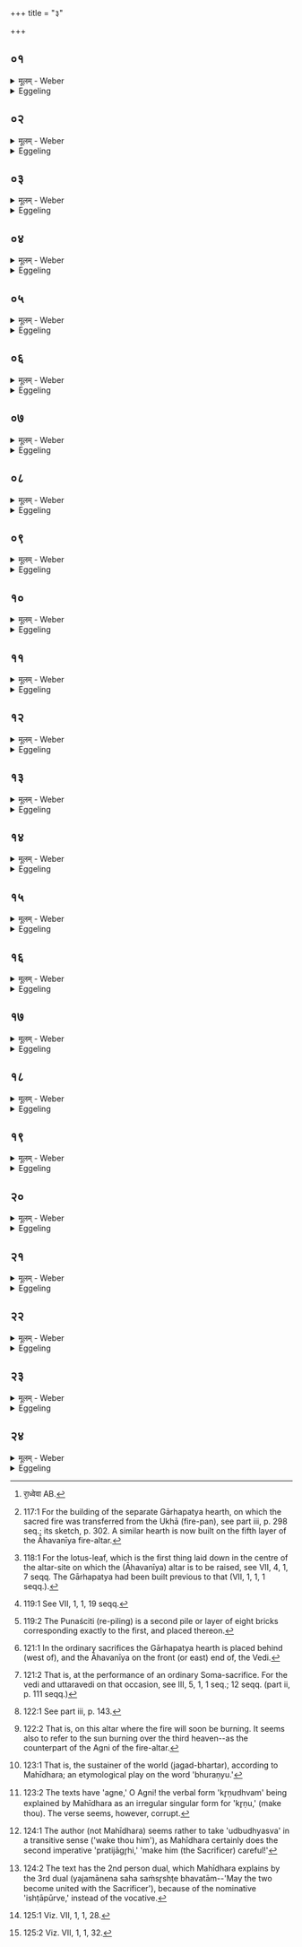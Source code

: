 +++
title = "३"

+++

##  ०१
<details><summary>मूलम् - Weber</summary>

गा᳘र्हपत्यमु᳘पदधाति॥  
एतद्वै᳘ देवाः प्रा᳘प्य राॗद्ध्वेवामन्यन्त᳘ [^wbr_1] ते ऽब्रुवन्के᳘नेद᳘मरात्स्मे᳘ति गा᳘र्हपत्येनैवे᳘त्यव्रुवन्गा᳘र्हपत्यं वै᳘ चित्वा᳘ समारु᳘ह्य प्रथमां चि᳘तिमपश्याम प्रथमा᳘यै द्विती᳘यां द्विती᳘यायै तृती᳘यां तृती᳘यायै चतुर्थीं᳘ चतुर्थ्यै᳘ पञ्चमी᳘म् पञ्चम्या᳘ इद᳘मिति॥  

[^wbr_1]: रा᳘ध्वेवा AB.
</details>

<details><summary>Eggeling</summary>

1. He lays down the Gārhapatya. For the gods, having obtained this much, thought they had succeeded. They spake, 'Whereby have we succeeded in this?'--'By means of the Gārhapatya,' they said; 'for, after building the Gārhapatya [^egg_212] and mounting thereon, we saw the first layer, from the first (we saw) the second, from the second the third, from the third the fourth, from the fourth the fifth, and from the fifth this one.'

[^egg_212]: 117:1 For the building of the separate Gārhapatya hearth, on which the sacred fire was transferred from the Ukhā (fire-pan), see part iii, p. 298 seq.; its sketch, p. 302. A similar hearth is now built on the fifth layer of the Āhavanīya fire-altar.
</details>

##  ०२
<details><summary>मूलम् - Weber</summary>

त ऽब्रुवन्॥  
उ᳘प त᳘ज्जानीत य᳘थेय᳘मस्मा᳘स्वेव रा᳘द्धिर᳘सदि᳘तिॗ ते ऽब्रुवंश्चेत᳘यध्वमि᳘ति चि᳘तिमिछते᳘ति वाव त᳘दब्रुवंस्तदिछत य᳘थेय᳘मस्मा᳘स्वेव रा᳘द्धिर᳘सदि᳘ति॥
</details>

<details><summary>Eggeling</summary>

2. They spake, 'Think ye upon this, how there may be success here for us!' They spake, 'Meditate ye (cit)!' whereby, indeed, they meant to say, 'Seek ye a layer (citi)! seek ye whereby there may be success here for us!'
</details>

##  ०३
<details><summary>मूलम् - Weber</summary>

ते᳘ चेत᳘यमानाः॥  
एत᳘दपश्यन्निॗहेम᳘माहृत्यो᳘पदधामहा इ᳘ति त᳘मिॗहाहृत्यो᳘पादधत त᳘स्मिन्व्य᳘वदन्त व᳘सवः पुर᳘स्ताद्रुद्रा᳘ दक्षिणत᳘ आदित्याः᳘ पश्चा᳘न्मरु᳘त उत्तरतो वि᳘श्वे देवा᳘ उप᳘रिष्टादिहो᳘पदधामेहो᳘पदधामे᳘ति॥
</details>

<details><summary>Eggeling</summary>

3. Whilst meditating, they said this: 'Let us bring this one here and put it on (the fire-altar)!' Having brought this (Gārhapatya) here, they put it

on. They disputed about it:--in the front part (of the fifth layer) the Vasus, on the right side the Rudras, on the hind part the Ādityas, on the left side the Maruts, and above it the Viśve Devās said. 'Here let us lay it down! here. let us lay it down!'
</details>

##  ०४
<details><summary>मूलम् - Weber</summary>

ते ऽब्रुवन्॥  
म᳘ध्य एवो᳘पदधामहै स᳘ नो म᳘ध्य उ᳘पहितः स᳘र्वेषाम् भविष्यती᳘ति तं म᳘ध्य उ᳘पादधत त᳘देतां रा᳘द्धिमात्म᳘न्नदधत मध्यतो᳘ मध्यत᳘ एॗवैत᳘देतां रा᳘द्धिमात्म᳘न्नदधत त᳘थैॗवैतद्य᳘जमानो यद्गा᳘र्हपत्यमुपद᳘धात्येता᳘मेॗवैतद्रा᳘द्धिमात्म᳘न्धत्ते मध्यतो᳘ मध्यत᳘ एॗवैत᳘देतां रा᳘द्धिमात्म᳘न्धत्ते॥
</details>

<details><summary>Eggeling</summary>

4. They spake, 'Let us lay it down in the middle: when laid down in our midst, it will belong to all of us.' They laid it down in the middle (of the fifth layer), and thus they laid that success into the self (or the body of the altar);--in the middle (they laid it): they thus laid that success into the very middle of (Agni's and their own) self. And in like manner does the Sacrificer, when he lays down the Gārhapatya, lay that success into (his own) self; and (by laying it down) in the middle, he lays that success into the very middle of the self.
</details>

##  ०५
<details><summary>मूलम् - Weber</summary>

य᳘द्वेव गा᳘र्हपत्यमुपद᳘धाति॥  
अ᳘न्नं वै गा᳘र्हपत्योॗ ऽत्ताय᳘मग्नि᳘श्चिॗतो ऽत्त्र᳘ एॗवैतद᳘न्नम᳘पिदधाति मध्यतो᳘ मध्यत᳘ एॗवास्मिन्नेतद᳘न्नं दधाति॥
</details>

<details><summary>Eggeling</summary>

5. And, again, as to why he lays down the Gārhapatya. The Gārhapatya, doubtless, is food, and this built Agni is an eater: it is to the eater he thus offers that food;--in the centre (he lays down the Gārhapatya): in the very middle (of the body) he thus lays food into him.
</details>

##  ०६
<details><summary>मूलम् - Weber</summary>

य᳘द्वेव गा᳘र्हपत्यमुपद᳘धाति॥  
वे᳘दिर्वै᳘ देवलोको᳘ ऽथ वा᳘ एष᳘ बहिर्वेदि᳘ चितो᳘ भवति तं य᳘दिॗहाहृ᳘त्योपद᳘धाति त᳘देनं वे᳘दौ देवलोके प्र᳘तिष्ठापयति॥
</details>

<details><summary>Eggeling</summary>

6. And, again, as to why he lays down the Gārhapatya. The world of the gods, doubtless, is the Vedi (altar-ground); but that (original Gārhapatya) is built up outside the Vedi: thus, when he brings it here and lays it down (on the fire-altar), he then establishes it (or him, Agni) on the Vedi, in the world of the gods.
</details>

##  ०७
<details><summary>मूलम् - Weber</summary>

य᳘द्वेव गा᳘र्हपत्यमुपद᳘धाति॥  
यो᳘निर्वै᳘ पुष्करपर्णम᳘थ वा᳘ एष᳘ बहिर्योनि᳘ चितो᳘ भवति बहिॗर्धो वा᳘ एतद्यो᳘नेरग्निकर्म य᳘त्पुरा᳘ पुष्करपर्णात्तं य᳘दिॗहाहृॗत्योपद᳘धाति त᳘देनं यो᳘नौ पुष्करपर्णे प्र᳘तिष्ठापयति त᳘थो हैषो᳘ ऽबहिर्धा भवत्यष्टावि᳘ष्टका उ᳘पदधाति त᳘स्योक्तो ब᳘न्धुस्तं वा᳘ एतै᳘रेव य᳘जुर्भिरेत᳘यावृ᳘ता चिनोति योॗ ह्येॗवासौ स᳘ एॗवायं त᳘मेॗवैत᳘दाहृ᳘त्येहो᳘पदधाति॥
</details>

<details><summary>Eggeling</summary>

7. And, again, as to why he lays down the Gārhapatya. The lotus-leaf [^egg_213], doubtless, is a womb, but

[^egg_213]: 118:1 For the lotus-leaf, which is the first thing laid down in the centre  of the altar-site on which the (Āhavanīya) altar is to be raised, see VII, 4, 1, 7 seqq. The Gārhapatya had been built previous to that (VII, 1, 1, 1 seqq.).

that (Gārhapatya) is built up outside the womb, and outside of the womb indeed takes place that performance regarding the fire-altar which takes place prior to the (laying down of the) lotus-leaf: thus, when they bring it (the Gārhapatya) here and lay it down, he then establishes it in the womb. on the lotus-leaf; and thus indeed it is not outside. Eight bricks he lays down: the significance of this has been explained [^egg_214]. He builds it up with the same formulas and in the same order, for this one is the same as that (former Gārhapatya Agni) he thus brings it (or him) here and lays it down.

[^egg_214]: 119:1 See VII, 1, 1, 19 seqq.
</details>

##  ०८
<details><summary>मूलम् - Weber</summary>

अ᳘थ पुनश्चितिमु᳘पदधाति॥  
एतद्वै᳘ देवा गा᳘र्हपत्यं चित्वा त᳘स्मिन्राद्धिंॗ नापश्यन्यो᳘निर्वै गा᳘र्हपत्या चि᳘तिरेॗषो वै यो᳘ने रा᳘द्धिर्यद्रे᳘तः प्र᳘जाति᳘स्त᳘स्यामेत᳘स्यां यो᳘नौ रेतः प्र᳘जातिंॗ नापश्यन्॥
</details>

<details><summary>Eggeling</summary>

8. He then lays down the Punaściti [^egg_215]. Now at that time the gods, having built the Gārhapatya, did not find success therein; for the Gārhapatya pile is a womb, and success in a womb consists in seed, in generative power; and in this womb they saw no seed, no generative power.

[^egg_215]: 119:2 The Punaściti (re-piling) is a second pile or layer of eight bricks corresponding exactly to the first, and placed thereon.
</details>

##  ०९
<details><summary>मूलम् - Weber</summary>

ते ऽब्रुवन्॥  
उ᳘प त᳘ज्जानीत य᳘थास्यां यो᳘नौ रे᳘तः प्र᳘जातिं द᳘धामे᳘तिॗ ते ऽब्रुवंश्चेत᳘यध्वमि᳘ति चि᳘तिमिछते᳘ति वाव त᳘दब्रुवंस्त᳘दिछत य᳘थास्यां यो᳘नौ रे᳘तः प्र᳘जातिं दधामे᳘ति॥
</details>

<details><summary>Eggeling</summary>

9. They spake, 'Think ye upon this, how we may lay seed and generative power into this womb!' They spake, 'Meditate ye!' whereby, indeed, they meant to say, 'Seek ye a layer! seek ye that we may lay seed and generative power into this womb!'
</details>

##  १०
<details><summary>मूलम् - Weber</summary>

ते᳘ चेतयमानाः॥  
एता᳘म् पुनश्चिति᳘मपश्यंस्तामु᳘पादधत त᳘देत᳘स्यां यो᳘नौ रे᳘तः प्र᳘जातिमदधुर्मध्यतो᳘ मध्यत᳘ एवैत᳘देत᳘स्यां यो᳘नौ रे᳘तः प्र᳘जातिमदधुस्त᳘थैॗवैतद्य᳘जमानो य᳘त्पुनश्चिति᳘मुपद᳘धात्येत᳘स्यामेॗवैतद्यो᳘नौ रे᳘तः प्र᳘जातिं दधाति मध्यतो᳘ मध्यत᳘ एॗवैत᳘देत᳘स्यां यो᳘नौ रे᳘तः प्र᳘जातिं दधाति॥
</details>

<details><summary>Eggeling</summary>

10. Whilst meditating, they saw this Punaściti, and put it on (the Gārhapatya), and thereby laid seed and generative power into this womb;--in the centre (they placed it): they thus laid seed and

generative power into the very middle of this womb. And in like manner does the Sacrificer now, when he lays down the Punaściti, lay seed and generative power into this womb;--in the centre (he lays it down): he thus lays seed and generative power into the very middle of this womb.
</details>

##  ११
<details><summary>मूलम् - Weber</summary>

ताᳫं है᳘के जघनार्ध उ᳘पदधति॥  
जघनार्धाद्वै रे᳘तः सिच्यते पुछसंधौ पु᳘छाद्वै रे᳘तः सिच्यत इ᳘ति न त᳘था कुर्याद्बहिर्धा᳘ ह ते यो᳘ने रे᳘तः प्र᳘जातिं दधति ये त᳘था कुर्व᳘न्ति म᳘ध्य एवो᳘पदध्यात्त᳘त्सम्प्रति यो᳘नौ रे᳘तः प्र᳘जातिं दधाति॥
</details>

<details><summary>Eggeling</summary>

11. Now some lay it down on the hind part (of the bird-like altar), because it is from the hind part that seed is introduced,--(to wit) on the juncture of the tail (and the body), for it is from (the part near) the tail that seed is introduced. Let him not do this, for they who do this lay seed and generative power outside the womb; but let him rather place it in the centre: he thus lays seed and generative power right into the womb.
</details>

##  १२
<details><summary>मूलम् - Weber</summary>

अष्टावि᳘ष्टका उ᳘पदधाति॥  
अष्टा᳘क्षरा गायत्री᳘ गायॗत्रो ऽग्निर्या᳘वानग्निर्या᳘वत्यस्य मा᳘त्रा ता᳘वतैॗवैनमेतद्रे᳘तो भूत᳘ᳫं᳘ सिञ्चति प᳘ञ्च कृ᳘त्वः सादयति प᳘ञ्चचितिको ऽग्निः प᳘ञ्च ऽर्त᳘वः संवत्सरः᳘ संवत्सॗरो ऽग्निॗर्यावानग्निर्या᳘वत्यस्य मा᳘त्रा ता᳘वतैॗवैनमेतद्रे᳘तो भूत᳘ᳫं᳘ सिञ्चत्यष्टावि᳘ष्टकाः प᳘ञ्च कृ᳘त्वः सादयति तत्त्रयोदश त्र᳘योदश मा᳘साः संवत्सरस्त्र᳘योदशाग्ने᳘श्चितिपुरीषा᳘णि या᳘वानग्निर्या᳘वत्यस्य मा᳘त्रा ता᳘वत्त᳘द्भवति॥
</details>

<details><summary>Eggeling</summary>

12. He lays down eight bricks,--the Gāyatrī (metre) consists of eight syllables, and Agni (the fire-altar) is of Gāyatrī nature: as great as Agni is, as great as is his measure, so great he thus introduces him in the form of seed. Five times he 'settles' it,--of five layers consists the fire-altar, five seasons make a year, and Agni is the year: as great as Agni is, as great as is his measure, by so much he thus introduces him in the form of seed. Eight bricks he 'settles' five times, that makes thirteen,--thirteen months make a year, and there are thirteen 'layer-fillings' of the altar: as great as Agni is, as great as is his measure, so great he thus becomes.
</details>

##  १३
<details><summary>मूलम् - Weber</summary>

य᳘द्वेव᳘ पुनश्चिति᳘मुपद᳘धाति॥  
एतद्वा᳘ एतद᳘यथायथं करो᳘ति य᳘दाहवनी᳘याद्गा᳘र्हपत्यमु᳘त्तरं चिनो᳘ति तद्य᳘त्पुनश्चिति᳘मुपद᳘धाति य᳘ एॗवाय᳘मग्निश्चितस्त᳘मेॗवैत᳘दाहृ᳘त्याॗस्योप᳘रिष्टात्पु᳘नश्चिनोति तद्य᳘च्चितᳫं स᳘न्तम् पु᳘नश्चिनो᳘ति त᳘स्मात्पुनश्चितिः᳟॥
</details>

<details><summary>Eggeling</summary>

13. And as to why he lays down the Punaściti. Now, in laying down the Gārhapatya (hearth) upon the Āhavanīya, he surely does what is improper; but when he lays down the Punaściti he thereby brings this Agni (or altar) that has been built, and builds it up again thereon; and because he again

 (punas) builds up (ci) that (Agni) already built, therefore (this is called) Punaściti.
</details>

##  १४
<details><summary>मूलम् - Weber</summary>

तद्धै᳘के॥  
जघनार्धे गा᳘र्हपत्यमुपद᳘धति पूर्वार्धे᳘ पुनश्चिति᳘माहवनी᳘यश्च वा᳘ एतौ गा᳘र्हपत्यश्चैवं वा᳘ एता᳘वग्नी इ᳘ति न त᳘था कुर्यादयं वै᳘ लोको गा᳘र्हपत्यो द्यौ᳘राहवनी᳘य उ᳘त्तरो वा᳘ असा᳘वस्यै त᳘स्मादेनामु᳘त्तरामेवो᳘पदध्यात्॥
</details>

<details><summary>Eggeling</summary>

14. Now some lay down the Gārhapatya on the hind part, and the Punaściti on the front part (of the built altar), for these two are the Āhavanīya and the Gārhapatya, and these two fires are (placed) in this way [^egg_216]. Let him not do this, for the Gārhapatya is this (terrestrial) world, and the Āhavanīya is the sky; and above this (earth) surely is yonder (sky); let him therefore place it (the Punaściti) on the top of that (Gārhapatya).

[^egg_216]: 121:1 In the ordinary sacrifices the Gārhapatya hearth is placed behind (west of), and the Āhavanīya on the front (or east) end of, the Vedi.
</details>

##  १५
<details><summary>मूलम् - Weber</summary>

य᳘द्वेव गा᳘र्हपत्यं च पुनश्चितिं᳘ चोपद᳘धाति॥  
वे᳘दिश्च हैते᳘ अग्ने᳘रुत्तरवेदिश्चा᳘थ ये अमू पू᳘र्वे निव᳘पत्यध्वर᳘स्य ते अ᳘थ हैते᳘ अग्नेस्तद्य᳘देते᳘ उपधा᳘याग्निं᳘ निद᳘धाति वे᳘दौ चैॗवैनमेत᳘दुत्तरवेदौ᳘ च प्र᳘तिष्ठापयति॥
</details>

<details><summary>Eggeling</summary>

15. And as to why he lays down both the Gārhapatya and the Punaściti. These two, doubtless, are the Vedi and the Uttaravedi (high-altar) of Agni. Now those two former (altars of this kind) which he throws up [^egg_217] belong to the Soma-sacrifice, but these belong to the fire-altar; and when, after laying down these two; he deposits Agni (the fire) thereon, then he establishes him both on the Vedi and the Uttaravedi.

[^egg_217]: 121:2 That is, at the performance of an ordinary Soma-sacrifice. For the vedi and uttaravedi on that occasion, see III, 5, 1, 1 seq.; 12 seqq. (part ii, p. 111 seqq.)
</details>

##  १६
<details><summary>मूलम् - Weber</summary>

य᳘द्वेव᳘ पुनश्चिति᳘मुपद᳘धाति॥  
पुनर्यज्ञो᳘ हैष उ᳘त्तरा हैषा᳘ देवयज्या᳘ पुनर्यज्ञ᳘मेॗवैतदु᳘पधत्त उ᳘त्तरामेव᳘ देवयज्यामु᳘प हैनम् पुनर्यज्ञो᳘ नमति॥
</details>

<details><summary>Eggeling</summary>

16. And, again, as to why he lays down the Punaściti. This, doubtless, is a repeated sacrifice (punaryajña), and higher (than the ordinary sacrifice) is this worship of the gods: he thus sets up a repeated sacrifice, and the higher worship of the gods; and the repeated sacrifice inclines (accrues) to him.
</details>

##  १७
<details><summary>मूलम् - Weber</summary>

य᳘द्वेव᳘ पुनश्चिति᳘मुपद᳘धाति॥  
यं वै त᳘म् प्राणा ऋ᳘षयो᳘ ऽग्रे ऽग्नि᳘ᳫं᳘ सम᳘स्कुर्वन्त्स᳘ एष त᳘मेॗवैतत्पु᳘नश्चिनोति तद्य᳘च्चितᳫं स᳘न्तम् पु᳘नश्चिनो᳘ति त᳘स्माद्वेव᳘ पुनश्चितिः᳟॥
</details>

<details><summary>Eggeling</summary>

17. And, again, as to why he lays down the

 Punaściti. This (altar), doubtless, is that same Agni whom in the beginning the vital airs, the R̥shis, made up [^egg_218]. He now builds him up again; and inasmuch as he again (punas) builds up (ci) that (Agni) already built, therefore also it is (called) Punaściti.

[^egg_218]: 122:1 See part iii, p. 143.
</details>

##  १८
<details><summary>मूलम् - Weber</summary>

ये᳘न ऋ᳘षयस्त᳘पसा सत्त्रमा᳘यन्नि᳘ति॥  
अमू᳘नेतदृ᳘षीनाहे᳘न्धाना अग्निᳫं स्व᳘राभ᳘रन्त इती᳘न्धाना अग्नि᳘ᳫं᳘ स्वर्गं᳘ लोक᳘माह᳘रन्त इ᳘त्येतत्त᳘स्मिन्नहं नि᳘दधे ना᳘के अग्निमि᳘ति स्वर्गो वै᳘ लोको ना᳘को य᳘माहुर्म᳘नव स्तीर्ण᳘बर्हिषमि᳘ति ये᳘ विद्वा᳘ᳫं᳘सस्ते म᳘नव स्तीर्ण᳘बर्हिषमि᳘ति सर्वदा᳘ हैव स᳘ स्तीर्ण᳘बर्हिः॥
</details>

<details><summary>Eggeling</summary>

18. [He lays down the first brick, with, Vāj. S. XV, 49], 'With what fervour the R̥shis entered upon the sacrificial session,'--he thereby means those R̥shis (the vital airs);--'kindling the fire and gaining the light,'--that is, 'kindling the fire, and gaining the heavenly world;'--'upon that firmament I place the Fire,'--the firmament, doubtless, is the heavenly world;--'whom thinkers call the straw-spreader,'--the thinkers (or men) are they who are wise; and 'straw-spreader' he says, because he (Agni) has ever the (sacrificial) straw spread for him.
</details>

##  १९
<details><summary>मूलम् - Weber</summary>

तम् प᳘त्नीभिर᳘नुगछेम देवाः॥  
पुत्रैर्भ्रा᳘तृभिरुत᳘ वा हि᳘रण्यैरि᳘त्येते᳘नैनᳫं स᳘र्वेणा᳘नुगछेमे᳘त्येतन्ना᳘कं गृभ्णानाः᳘ सुकृत᳘स्य लोक इ᳘ति स्वर्गो वै᳘ लोको ना᳘कः स्वर्गं᳘ लोकं᳘ गृह्णानाः᳘ सुकृत᳘स्य लोक इ᳘त्येत᳘त्तृती᳘ये पृष्ठे अ᳘धि रोचने᳘ दिव इ᳘त्येत᳘द्ध तृती᳘यम् पृष्ठं᳘ रोचनं᳘ दिवो य᳘त्रैष᳘ एतत्त᳘पति॥
</details>

<details><summary>Eggeling</summary>

19. [The second brick, with, Vāj. S. XV, 50], 'With our wives let us follow him, O gods! with our sons and brothers, or our golden treasures;'--that is, 'let us follow him with our all;'--'gaining the firmament in the world of righteousness;'--the firmament, doubtless, is the heavenly world: thus, 'gaining the heavenly world in the world of righteousness;'--'above the third luminous back of the sky,'--for this, indeed, is the third luminous back of the sky where this (Agni) now burns [^egg_219].

[^egg_219]: 122:2 That is, on this altar where the fire will soon be burning. It seems also to refer to the sun burning over the third heaven--as the counterpart of the Agni of the fire-altar.
</details>

##  २०
<details><summary>मूलम् - Weber</summary>

आ᳘ वाचो म᳘ध्यमरुहद्भुरण्युरि᳘ति॥  
एत᳘द्ध वाचो मध्यं य᳘त्रैष᳘ एत᳘च्चीय᳘ते भुरण्युरि᳘ति भर्तै᳘त्येत᳘दय᳘मग्निः स᳘त्पतिश्चे᳘कितान इ᳘त्यय᳘मग्निः᳘ सताम् प्र᳘तिश्चेत᳘यमान इ᳘त्येत᳘त्पृष्ठे᳘ पृथिव्या नि᳘हितो द᳘विद्युतदि᳘ति पृष्ठे᳘ पृथिव्या नि᳘हितो दी᳘प्यमान इ᳘त्येत᳘दधस्पदं᳘ कृणुतां ये᳘ पृतन्य᳘व इ᳘त्यधस्पदं᳘ कुरुताᳫं स᳘र्वान्पाप्म᳘न इ᳘त्येत᳘त्॥
</details>

<details><summary>Eggeling</summary>

20. [The third brick, with, Vāj. S. XV, 51], 'Unto the centre of speech did he mount, the nimble,'--for this, indeed, is the centre of speech where he now is built up; and 'the nimble (bhuraṇyu),' that is, 'the sustainer [^egg_220] (bhartar);'--'this Agni, the good lord, the heedful,'--that is, 'this Agni, the lord of the good, the heeding one;'--'established upon the back of the earth, he the brilliant,'--that is, 'established on the back of the earth, the shining one;'--'let him tread under foot any hostile!'--that is, 'let him tread under foot all evildoers.'

[^egg_220]: 123:1 That is, the sustainer of the world (jagad-bhartar), according to Mahīdhara; an etymological play on the word 'bhuraṇyu.'
</details>

##  २१
<details><summary>मूलम् - Weber</summary>

अय᳘मग्नि᳘र्वीर᳘तमो वयोधा इ᳘ति॥  
अय᳘मग्नि᳘र्वीर्य᳘वत्तमो वयोधा इ᳘त्येत᳘त्सहस्रि᳘यो द्योतताम᳘प्रयुछन्नि᳘ति सहस्रि᳘यो दीप्यताम᳘प्रमत्त इ᳘त्येत᳘द्विभ्रा᳘जमानः सरिर᳘स्य म᳘ध्य इ᳘तीमे वै᳘ लोकाः᳘ सरिरं दी᳘प्यमान एषु᳘ लोकेष्वि᳘त्येतदु᳘प प्र᳘त्याहि दिव्या᳘नि धामेत्यु᳘प प्र᳘याहि स्वर्गं᳘ लोकमि᳘त्येत᳘त्॥
</details>

<details><summary>Eggeling</summary>

21. [The fourth brick, with, Vāj. S. XV, 52], 'This Agni, the most mettlesome bestower of strength,'--that is, 'the most vigorous bestower of strength; may he glow a thousandfold, unremitting,'--that is, 'may he shine a thousandfold, not unheedful;'--'blazing in the middle of the sea,'--the sea, doubtless, means these worlds: thus, 'shining in these worlds;'--'go forth to the divine abodes!'--that is, 'go forth to the heavenly world!
</details>

##  २२
<details><summary>मूलम् - Weber</summary>

सम्प्र᳘च्यवध्वमु᳘प सम्प्र᳘याते᳘ति॥  
अमू᳘नेतदृ᳘षीनाह स᳘मेनम् प्र᳘च्यवध्वमु᳘प चैनᳫं सम्प्र᳘यातेत्य᳘ग्ने पथो᳘ देवया᳘नान्कृणुध्वमि᳘ति य᳘थैव य᳘जुस्त᳘था ब᳘न्धुः पु᳘नः कृण्वाना᳘ पित᳘रा यु᳘वाने᳘ति वा᳘क्च वै म᳘नश्च पित᳘रा यु᳘वाना वा᳘क्च म᳘नश्चैता᳘वग्नी᳘ अन्वा᳘तांसीत्त्व᳘यि त᳘न्तुमेतमि᳘तिॗ यो ऽसावृ᳘षिभिस्त᳘न्तुस्ततस्त᳘मेत᳘दाह॥
</details>

<details><summary>Eggeling</summary>

22. [The fifth brick, with, Vāj. S. XV, 53], 'Gather ye together! draw ye nigh together!'--he thereby says to those R̥shis, 'Gather ye him together! draw ye nigh to him together!'--'Make ye Agni's [^egg_221] paths to lead to the gods!'--as the text so the meaning;--'making the parents

[^egg_221]: 123:2 The texts have 'agne,' O Agni! the verbal form 'kr̥ṇudhvam' being explained by Mahīdhara as an irregular singular form for 'kr̥ṇu,' (make thou). The verse seems, however, corrupt.

young again,'--the young parents, doubtless, are speech and mind, and these two fires also are speech and mind;--'in thee hath he spun out this thread,'--he thereby means that thread (of the sacrifice) which has been spun out by the R̥shis.
</details>

##  २३
<details><summary>मूलम् - Weber</summary>

उ᳘द्बुध्यस्वाग्ने प्र᳘तिजागृहि त्वमि᳘ति॥  
इ᳘ममेत᳘दग्नि᳘माहो᳘च्चैनम् बु᳘ध्यस्व प्र᳘ति चैनं जागृही᳘तीष्टापूर्ते स᳘ᳫं᳘सृजेथामयं चे᳘ति य᳘थैव य᳘जुस्त᳘था ब᳘न्धुरस्मि᳘न्त्सध᳘स्थे अध्यु᳘त्तरस्मिन्नि᳘ति द्यौर्वा उ᳘त्तरᳫं सध᳘स्थं वि᳘श्वे देवा य᳘जमानश्च सीदते᳘ति तद्वि᳘श्वैर्देवैः᳘ सह य᳘जमानᳫं सादयति॥
</details>

<details><summary>Eggeling</summary>

23. [The sixth brick, with, Vāj. S. XV, 54], 'Awake, O Agni, and be watchful!'--he thereby says to this Agni, 'Wake thou over this one [^egg_222], and watch thou over him! Wish and fulfilment, meet ye and he together [^egg_223]!'--as the text, so the meaning;--'Upon this, the higher seat,'--the higher seat, doubtless, is the sky;--'sit ye down, O All-gods, and the Sacrificer!'--he thereby makes the Sacrificer sit down together with the Viśve Devās.

[^egg_222]: 124:1 The author (not Mahīdhara) seems rather to take 'udbudhyasva' in a transitive sense ('wake thou him'), as Mahīdhara certainly does the second imperative 'pratijāgr̥hi,' 'make him (the Sacrificer) careful!'

[^egg_223]: 124:2 The text has the 2nd person dual, which Mahīdhara explains by the 3rd dual (yajamānena saha saṁsr̥shṭe bhavatām--'May the two become united with the Sacrificer'), because of the nominative 'ishṭāpūrve,' instead of the vocative.
</details>

##  २४
<details><summary>मूलम् - Weber</summary>

ये᳘न व᳘हसि सह᳘स्रम्॥  
ये᳘नाग्ने सर्ववेदसमि᳘त्येत᳘द्धास्य प्र᳘तिज्ञाततमं धा᳘म ये᳘न सह᳘स्रं व᳘हति ये᳘न सर्ववेदसं ते᳘नेमं᳘ यज्ञं᳘ नो नय स्व᳘र्देवे᳘षु ग᳘न्तव इ᳘ति ते᳘न न इमं᳘ यज्ञं᳘ नय स्वर्गं᳘ लोकं᳘ देवे᳘षु ग᳘न्तव इ᳘त्येत᳘दयं᳘ ते यो᳘निरृत्वि᳘य इ᳘ति त᳘स्योक्तो ब᳘न्धुरष्टावि᳘ष्टका उ᳘पदधाति त᳘स्यो एॗवोक्तः᳟॥
</details>
<details><summary>Eggeling</summary>

24. [The seventh brick, with, Vāj. S. XV, 55], 'Whereby thou carriest a thousand, whereby, O Agni, all wealth,'--for that, indeed, is his most acceptable power whereby he carries a thousand, and all wealth;--'thereby lead thou this sacrifice of ours unto the light to go to the gods!'--that is, 'thereby lead thou this our sacrifice to the heavenly world to go to the gods.'--[The eighth brick, with, Vāj. S. XV, 56], 'This is thy natural womb . . .;'--the meaning of this has been

explained [^egg_224]. Eight bricks he lays down: the meaning of this also has been explained [^egg_225].

[^egg_224]: 125:1 Viz. VII, 1, 1, 28.

[^egg_225]: 125:2 Viz. VII, 1, 1, 32.
</details>

